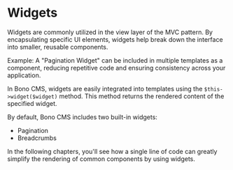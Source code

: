 Widgets
=======

Widgets are commonly utilized in the view layer of the MVC pattern. By encapsulating specific UI elements, widgets help break down the interface into smaller, reusable components.

Example: A "Pagination Widget" can be included in multiple templates as a component, reducing repetitive code and ensuring consistency across your application.

In Bono CMS, widgets are easily integrated into templates using the `$this->widget($widget)` method. This method returns the rendered content of the specified widget.

By default, Bono CMS includes two built-in widgets:

- Pagination
- Breadcrumbs

In the following chapters, you'll see how a single line of code can greatly simplify the rendering of common components by using widgets.